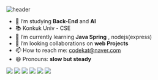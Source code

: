 ![header](https://capsule-render.vercel.app/api?type=wave&color=auto&height=300&section=header&text=Donghyun%20Jo%20&fontSize=90)
- 🔭 I’m studying **Back-End** and **AI**
- 📚 Konkuk Univ - CSE
- 🌱 I’m currently learning **Java Spring** , nodejs(express)
- 👯 I’m looking collaborations on **web Projects**
- 📫 How to reach me: codekat@naver.com
- 😄 Pronouns: **slow but steady**


<a target="_blank"><img src="https://img.shields.io/badge/JAVA-red?style=flat-square&logo=java&logoColor=white"/></a>
<a target="_blank"><img src="https://img.shields.io/badge/C-gray?style=flat-square&logo=C&logoColor=white"/></a>
<a target="_blank"><img src="https://img.shields.io/badge/Python-yellow?style=flat-square&logo=python&logoColor=white"/></a>
<a target="_blank"><img src="https://img.shields.io/badge/nodeJS-darkgreen?style=flat-square&logo=node.js&logoColor=white"/></a>
<a target="_blank"><img src="https://img.shields.io/badge/Spring-green?style=flat-square&logo=spring&logoColor=white"/></a>
<a target="_blank"><img src="https://img.shields.io/badge/Express-gray?style=flat-square&logo=express&logoColor=white"/></a>

